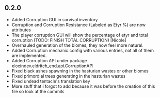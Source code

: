 ## 0.2.0

- Added Corruption GUI in survival inventory
- Corruption and Corruption Resistance (Labeled as Etyr %) are now attributes
- The player corruption GUI will show the percentage of etyr and total corruption (TODO: FINISH TOTAL CORRUPTION) [Nicole]
- Overhauled generation of the biomes, they now feel more natural.
- Added Corruption mechanic config with various entries, not all of them are implemented.
- Added Corruption API under package elocindev.eldritch_end.api.CorruptionAPI
- Fixed black ashes spawning in the hasturian wastes or other biomes
- Fixed primordial trees generating in the hasturian wastes
- Fixed undead tentacle's translation key
- More stuff that i forgot to add because it was before the creation of this file so look at the commits